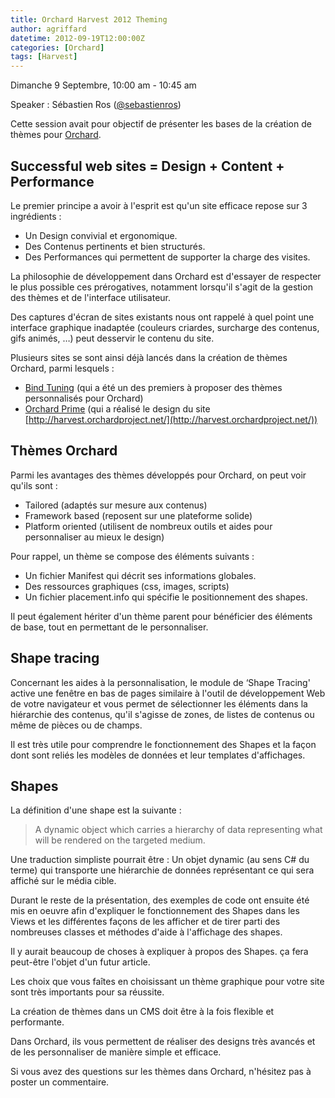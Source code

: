 ```yaml
---
title: Orchard Harvest 2012 Theming
author: agriffard
datetime: 2012-09-19T12:00:00Z
categories: [Orchard]
tags: [Harvest]
---
```


Dimanche 9 Septembre, 10:00 am - 10:45 am

Speaker : Sébastien Ros ([@sebastienros](https://twitter.com/sebastienros))

Cette session avait pour objectif de présenter les bases de la création de thèmes pour [Orchard](http://orchardproject.fr/).

## Successful web sites = Design + Content + Performance

Le premier principe a avoir à l'esprit est qu'un site efficace repose sur 3 ingrédients :

- Un Design convivial et ergonomique.
- Des Contenus pertinents et bien structurés.
- Des Performances qui permettent de supporter la charge des visites.

La philosophie de développement dans Orchard est d'essayer de respecter le plus possible ces prérogatives, notamment lorsqu'il s'agit de la gestion des thèmes et de l'interface utilisateur.

Des captures d'écran de sites existants nous ont rappelé à quel point une interface graphique inadaptée (couleurs criardes, surcharge des contenus, gifs animés, …) peut desservir le contenu du site.

Plusieurs sites se sont ainsi déjà lancés dans la création de thèmes Orchard, parmi lesquels :

- [Bind Tuning](http://tuning.bind.pt/Orchard-Themes.aspx) (qui a été un des premiers à proposer des thèmes personnalisés pour Orchard)
- [Orchard Prime](http://www.orchardprime.com/) (qui a réalisé le design du site [http://harvest.orchardproject.net/](http://harvest.orchardproject.net/))

## Thèmes Orchard

Parmi les avantages des thèmes développés pour Orchard, on peut voir qu'ils sont :

- Tailored (adaptés sur mesure aux contenus)
- Framework based (reposent sur une plateforme solide)
- Platform oriented (utilisent de nombreux outils et aides pour personnaliser au mieux le design)

Pour rappel, un thème se compose des éléments suivants :

- Un fichier Manifest qui décrit ses informations globales.
- Des ressources graphiques (css, images, scripts)
- Un fichier placement.info qui spécifie le positionnement des shapes.

Il peut également hériter d'un thème parent pour bénéficier des éléments de base, tout en permettant de le personnaliser.

## Shape tracing

Concernant les aides à la personnalisation, le module de ‘Shape Tracing' active une fenêtre en bas de pages similaire à l'outil de développement Web de votre navigateur et vous permet de sélectionner les éléments dans la hiérarchie des contenus, qu'il s'agisse de zones, de listes de contenus ou même de pièces ou de champs.

Il est très utile pour comprendre le fonctionnement des Shapes et la façon dont sont reliés les modèles de données et leur templates d'affichages.

## Shapes

La définition d'une shape est la suivante :

> A dynamic object which carries a hierarchy of data representing what will be rendered on the targeted medium.

Une traduction simpliste pourrait être : Un objet dynamic (au sens C# du terme) qui transporte une hiérarchie de données représentant ce qui sera affiché sur le média cible.

Durant le reste de la présentation, des exemples de code ont ensuite été mis en oeuvre afin d'expliquer le fonctionnement des Shapes dans les Views et les différentes façons de les afficher et de tirer parti des nombreuses classes et méthodes d'aide à l'affichage des shapes.

Il y aurait beaucoup de choses à expliquer à propos des Shapes. ça fera peut-être l'objet d'un futur article.

Les choix que vous faîtes en choisissant un thème graphique pour votre site sont très importants pour sa réussite.

La création de thèmes dans un CMS doit être à la fois flexible et performante.

Dans Orchard, ils vous permettent de réaliser des designs très avancés et de les personnaliser de manière simple et efficace.

Si vous avez des questions sur les thèmes dans Orchard, n'hésitez pas à poster un commentaire.
